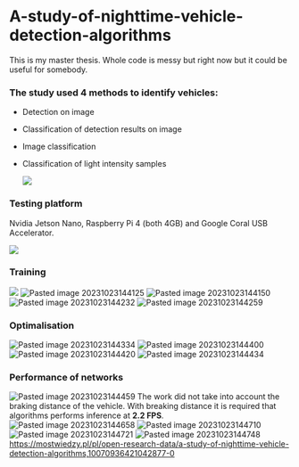 # A-study-of-nighttime-vehicle-detection-algorithms  
  
This is my master thesis. Whole code is messy but right now but it could be useful for somebody.  


### The study used 4 methods to identify vehicles:
- Detection on image  
- Classification of detection results on image  
- Image classification  
- Classification of light intensity samples  
  
  **![](https://lh4.googleusercontent.com/5rpf0Z59laU8tGHi8wlZIJ1qeBVajA2zqIryAWcZdDSB_NMw7Kn3fzD-plv41FUmadDneixGGfBKG6tzBVZeChK-j2SIS8BPUNmwntDJl_ZPIGhVJ0ACWwfsgjNIzIgTIhiU3nO2V_fGRQQSA-YaoLrUAg=s2048)**

### Testing platform

Nvidia Jetson Nano, Raspberry Pi 4 (both 4GB) and Google Coral USB Accelerator.

**![](https://lh4.googleusercontent.com/jWGVvxsZAvriwbFUVvDQMLPGlcemiVnYrjfrB5W0BQ6TxhZD3BUagSydXQfRKlcriXih_UkSBHJ2V8GPF3EHd3L1u33QRQD1fb6XMjWc9ndIVekQBGm9biq_Ov8jIolrrVuw3_GN5x5iOnLfZg3hErZhaQ=s2048)**



### Training
**![](https://lh6.googleusercontent.com/t8bDTo8isU8CPiXl9yhBvVCzCJBBgAhYkFy7kY1owlgy6c0M5hbKP065k5ArhlyI1hdjZLKwF7jUJAhEp83lZqKcrOxCFFNrFohK-fPljeL4JFFrH1nF1kmhrw6pRcyV8YZU-ruYH7-cw_lnQXJ_9jVvtA=s2048)**
![Pasted image 20231023144125](https://github.com/panjacob/A-study-of-nighttime-vehicle-detection-algorithms/assets/44145413/4ff1d66d-f09d-4394-8a2e-44c308407e0e)
![Pasted image 20231023144150](https://github.com/panjacob/A-study-of-nighttime-vehicle-detection-algorithms/assets/44145413/360d2e9d-e270-4df1-9165-616e9f357a1e)
![Pasted image 20231023144232](https://github.com/panjacob/A-study-of-nighttime-vehicle-detection-algorithms/assets/44145413/c78417c2-de15-4e81-b1ae-144ac713fa3a)
![Pasted image 20231023144259](https://github.com/panjacob/A-study-of-nighttime-vehicle-detection-algorithms/assets/44145413/a7513758-12d5-4886-b40d-7864fbd2bb11)

### Optimalisation
![Pasted image 20231023144334](https://github.com/panjacob/A-study-of-nighttime-vehicle-detection-algorithms/assets/44145413/4707c164-808b-4a4e-bfba-dab4c2a95bb2)
![Pasted image 20231023144400](https://github.com/panjacob/A-study-of-nighttime-vehicle-detection-algorithms/assets/44145413/de424b46-f50d-4d49-bb38-126f24e68880)
![Pasted image 20231023144420](https://github.com/panjacob/A-study-of-nighttime-vehicle-detection-algorithms/assets/44145413/85aad9c7-d218-4631-b88f-61707a2a2d1b)
![Pasted image 20231023144434](https://github.com/panjacob/A-study-of-nighttime-vehicle-detection-algorithms/assets/44145413/ea1b6261-74f6-4934-80de-e6081b6a559e)
### Performance of networks
![Pasted image 20231023144459](https://github.com/panjacob/A-study-of-nighttime-vehicle-detection-algorithms/assets/44145413/58002592-a196-46d8-8318-b006fb4de2b0)
The work did not take into account the braking distance of the vehicle. With breaking distance it is required that algorithms performs inference at **2.2 FPS**.
![Pasted image 20231023144658](https://github.com/panjacob/A-study-of-nighttime-vehicle-detection-algorithms/assets/44145413/543f5fb7-d439-4b4c-b914-be271cb2e046)
![Pasted image 20231023144710](https://github.com/panjacob/A-study-of-nighttime-vehicle-detection-algorithms/assets/44145413/4a961a58-7c8b-40b3-a08e-ba920f26c901)
![Pasted image 20231023144721](https://github.com/panjacob/A-study-of-nighttime-vehicle-detection-algorithms/assets/44145413/85139774-140f-41e9-8300-1414de5778a0)
![Pasted image 20231023144748](https://github.com/panjacob/A-study-of-nighttime-vehicle-detection-algorithms/assets/44145413/311601f5-e682-4345-bfb1-7c7eb684a8cf)
https://mostwiedzy.pl/pl/open-research-data/a-study-of-nighttime-vehicle-detection-algorithms,10070936421042877-0
